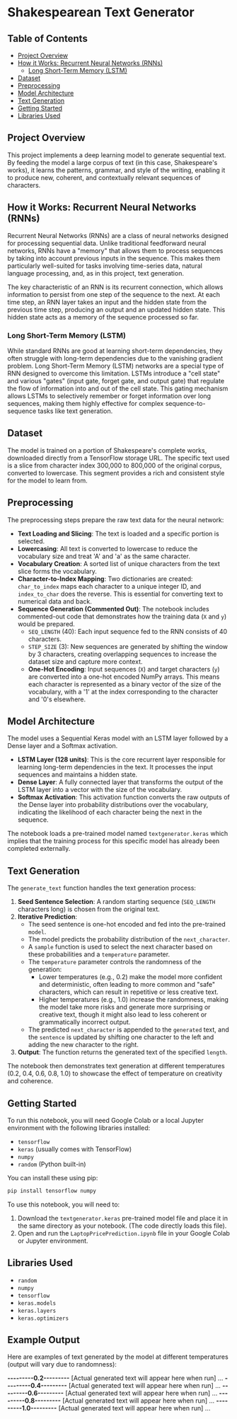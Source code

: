 # Shakespearean Text Generator
## Table of Contents

  - [Project Overview](https://www.google.com/search?q=%23project-overview)
  - [How it Works: Recurrent Neural Networks (RNNs)](https://www.google.com/search?q=%23how-it-works-recurrent-neural-networks-rnns)
      - [Long Short-Term Memory (LSTM)](https://www.google.com/search?q=%23long-short-term-memory-lstm)
  - [Dataset](https://www.google.com/search?q=%23dataset)
  - [Preprocessing](https://www.google.com/search?q=%23preprocessing)
  - [Model Architecture](https://www.google.com/search?q=%23model-architecture)
  - [Text Generation](https://www.google.com/search?q=%23text-generation)
  - [Getting Started](https://www.google.com/search?q=%23getting-started)
  - [Libraries Used](https://www.google.com/search?q=%23libraries-used)

## Project Overview

This project implements a deep learning model to generate sequential text. By feeding the model a large corpus of text (in this case, Shakespeare's works), it learns the patterns, grammar, and style of the writing, enabling it to produce new, coherent, and contextually relevant sequences of characters.

## How it Works: Recurrent Neural Networks (RNNs)

Recurrent Neural Networks (RNNs) are a class of neural networks designed for processing sequential data. Unlike traditional feedforward neural networks, RNNs have a "memory" that allows them to process sequences by taking into account previous inputs in the sequence. This makes them particularly well-suited for tasks involving time-series data, natural language processing, and, as in this project, text generation.

The key characteristic of an RNN is its recurrent connection, which allows information to persist from one step of the sequence to the next. At each time step, an RNN layer takes an input and the hidden state from the previous time step, producing an output and an updated hidden state. This hidden state acts as a memory of the sequence processed so far.

### Long Short-Term Memory (LSTM)

While standard RNNs are good at learning short-term dependencies, they often struggle with long-term dependencies due to the vanishing gradient problem. Long Short-Term Memory (LSTM) networks are a special type of RNN designed to overcome this limitation. LSTMs introduce a "cell state" and various "gates" (input gate, forget gate, and output gate) that regulate the flow of information into and out of the cell state. This gating mechanism allows LSTMs to selectively remember or forget information over long sequences, making them highly effective for complex sequence-to-sequence tasks like text generation.

## Dataset

The model is trained on a portion of Shakespeare's complete works, downloaded directly from a TensorFlow storage URL. The specific text used is a slice from character index 300,000 to 800,000 of the original corpus, converted to lowercase. This segment provides a rich and consistent style for the model to learn from.

## Preprocessing

The preprocessing steps prepare the raw text data for the neural network:

  - **Text Loading and Slicing**: The text is loaded and a specific portion is selected.
  - **Lowercasing**: All text is converted to lowercase to reduce the vocabulary size and treat 'A' and 'a' as the same character.
  - **Vocabulary Creation**: A sorted list of unique characters from the text slice forms the vocabulary.
  - **Character-to-Index Mapping**: Two dictionaries are created: `char_to_index` maps each character to a unique integer ID, and `index_to_char` does the reverse. This is essential for converting text to numerical data and back.
  - **Sequence Generation (Commented Out)**: The notebook includes commented-out code that demonstrates how the training data (`X` and `y`) would be prepared.
      - `SEQ_LENGTH` (40): Each input sequence fed to the RNN consists of 40 characters.
      - `STEP_SIZE` (3): New sequences are generated by shifting the window by 3 characters, creating overlapping sequences to increase the dataset size and capture more context.
      - **One-Hot Encoding**: Input sequences (`X`) and target characters (`y`) are converted into a one-hot encoded NumPy arrays. This means each character is represented as a binary vector of the size of the vocabulary, with a '1' at the index corresponding to the character and '0's elsewhere.

## Model Architecture

The model uses a Sequential Keras model with an LSTM layer followed by a Dense layer and a Softmax activation.

  - **LSTM Layer (128 units)**: This is the core recurrent layer responsible for learning long-term dependencies in the text. It processes the input sequences and maintains a hidden state.
  - **Dense Layer**: A fully connected layer that transforms the output of the LSTM layer into a vector with the size of the vocabulary.
  - **Softmax Activation**: This activation function converts the raw outputs of the Dense layer into probability distributions over the vocabulary, indicating the likelihood of each character being the next in the sequence.

The notebook loads a pre-trained model named `textgenerator.keras` which implies that the training process for this specific model has already been completed externally.

## Text Generation

The `generate_text` function handles the text generation process:

1.  **Seed Sentence Selection**: A random starting sequence (`SEQ_LENGTH` characters long) is chosen from the original text.
2.  **Iterative Prediction**:
      - The seed sentence is one-hot encoded and fed into the pre-trained `model`.
      - The model predicts the probability distribution of the `next_character`.
      - A `sample` function is used to select the next character based on these probabilities and a `temperature` parameter.
      - The `temperature` parameter controls the randomness of the generation:
          - Lower temperatures (e.g., 0.2) make the model more confident and deterministic, often leading to more common and "safe" characters, which can result in repetitive or less creative text.
          - Higher temperatures (e.g., 1.0) increase the randomness, making the model take more risks and generate more surprising or creative text, though it might also lead to less coherent or grammatically incorrect output.
      - The predicted `next_character` is appended to the `generated` text, and the `sentence` is updated by shifting one character to the left and adding the new character to the right.
3.  **Output**: The function returns the generated text of the specified `length`.

The notebook then demonstrates text generation at different temperatures (0.2, 0.4, 0.6, 0.8, 1.0) to showcase the effect of temperature on creativity and coherence.

## Getting Started

To run this notebook, you will need Google Colab or a local Jupyter environment with the following libraries installed:

  - `tensorflow`
  - `keras` (usually comes with TensorFlow)
  - `numpy`
  - `random` (Python built-in)

You can install these using pip:

```bash
pip install tensorflow numpy
```

To use this notebook, you will need to:

1.  Download the `textgenerator.keras` pre-trained model file and place it in the same directory as your notebook. (The code directly loads this file).
2.  Open and run the `LaptopPricePrediction.ipynb` file in your Google Colab or Jupyter environment.

## Libraries Used

  - `random`
  - `numpy`
  - `tensorflow`
  - `keras.models`
  - `keras.layers`
  - `keras.optimizers`

## Example Output

Here are examples of text generated by the model at different temperatures (output will vary due to randomness):

**---------0.2---------**
[Actual generated text will appear here when run]
...
**---------0.4---------**
[Actual generated text will appear here when run]
...
**---------0.6---------**
[Actual generated text will appear here when run]
...
**---------0.8---------**
[Actual generated text will appear here when run]
...
**---------1.0---------**
[Actual generated text will appear here when run]
...
